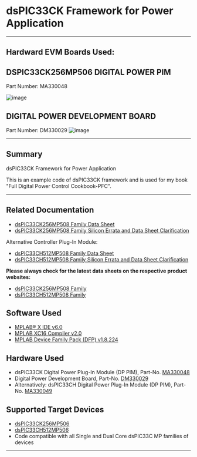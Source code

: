 # dsPIC33CK Framework for Power Application

- - -
## Hardward EVM Boards Used:
## DSPIC33CK256MP506 DIGITAL POWER PIM
Part Number: MA330048

![image](https://www.microchip.com/content/dam/mchp/mrt-dam/devtools/3176-190730-mcu16-ma330049-4.jpg) 
## DIGITAL POWER DEVELOPMENT BOARD
Part Number: DM330029
![image](https://www.microchip.com/content/dam/mchp/mrt-dam/devtools/2931-190226-mcu16-dm330029-copy.jpg) 
- - -

## Summary

dsPIC33CK Framework for Power Application

This is an example code of dsPIC33CK framework and is used for my book "Full Digital Power Control Cookbook-PFC".
- - -

## Related Documentation

- [dsPIC33CK256MP508 Family Data Sheet](https://ww1.microchip.com/downloads/en/DeviceDoc/dsPIC33CK256MP508-Family-Data-Sheet-DS70005349G.pdf)
- [dsPIC33CK256MP508 Family Silicon Errata and Data Sheet Clarification](https://ww1.microchip.com/downloads/en/DeviceDoc/dsPIC33CK256MP508-Family-Silicon-Errata-and-Data-Sheet-Clarification-DS80000796G.pdf)

Alternative Controller Plug-In Module:
- [dsPIC33CH512MP508 Family Data Sheet](http://ww1.microchip.com/downloads/en/DeviceDoc/dsPIC33CH512MP508-Family-Data-Sheet-DS70005371D.pdf)
- [dsPIC33CH512MP508 Family Silicon Errata and Data Sheet Clarification](http://ww1.microchip.com/downloads/en/DeviceDoc/dsPIC33CH512MP508-Family-Silicon-Errata-and-Data-Sheet-Clarification-DS80000805F.pdf)

**Please always check for the latest data sheets on the respective product websites:**
- [dsPIC33CK256MP508 Family](https://www.microchip.com/dsPIC33CK256MP508)
- [dsPIC33CH512MP508 Family](https://www.microchip.com/dsPIC33CH512MP508)

## Software Used 

- [MPLAB® X IDE v6.0](https://www.microchip.com/mplabx-ide-windows-installer)
- [MPLAB XC16 Compiler v2.0](https://www.microchip.com/mplabxc16windows)
- [MPLAB Device Family Pack (DFP) v1.8.224](https://microchipsupport.force.com/s/article/Choose-DFP--Device-Family-Pack--in-MPLAB-X-IDE)

## Hardware Used

- dsPIC33CK Digital Power Plug-In Module (DP PIM), Part-No. [MA330048](https://www.microchip.com/MA330048)
- Digital Power Development Board, Part-No. [DM330029](https://www.microchip.com/DM330029)
- Alternatively: dsPIC33CH Digital Power Plug-In Module (DP PIM), Part-No. [MA330049](https://www.microchip.com/MA330049)

## Supported Target Devices

- [dsPIC33CK256MP506](https://www.microchip.com/dsPIC33CK256MP506)
- [dsPIC33CH512MP506](https://www.microchip.com/dsPIC33CH512MP506)
- Code compatible with all Single and Dual Core dsPIC33C MP families of devices

- - -

